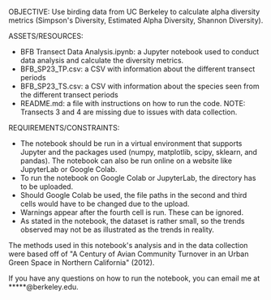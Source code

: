 OBJECTIVE: Use birding data from UC Berkeley to calculate alpha diversity metrics (Simpson's Diversity, Estimated Alpha Diversity, Shannon Diversity).

ASSETS/RESOURCES:
- BFB Transect Data Analysis.ipynb: a Jupyter notebook used to conduct data analysis and calculate the diversity metrics.
- BFB_SP23_TP.csv: a CSV with information about the different transect periods
- BFB_SP23_TS.csv: a CSV with information about the species seen from the different transect periods
- README.md: a file with instructions on how to run the code.
NOTE: Transects 3 and 4 are missing due to issues with data collection.

REQUIREMENTS/CONSTRAINTS:
- The notebook should be run in a virtual environment that supports Jupyter and the packages used (numpy, matplotlib, scipy, sklearn, and pandas). The notebook can also be run online on a website like JupyterLab or Google Colab.
- To run the notebook on Google Colab or JupyterLab, the directory has to be uploaded.
- Should Google Colab be used, the file paths in the second and third cells would have to be changed due to the upload.
- Warnings appear after the fourth cell is run. These can be ignored.
- As stated in the notebook, the dataset is rather small, so the trends observed may not be as illustrated as the trends in reality.

The methods used in this notebook's analysis and in the data collection were based off of "A Century of Avian Community Turnover in an Urban Green Space in Northern California" (2012). 

If you have any questions on how to run the notebook, you can email me at *****@berkeley.edu.